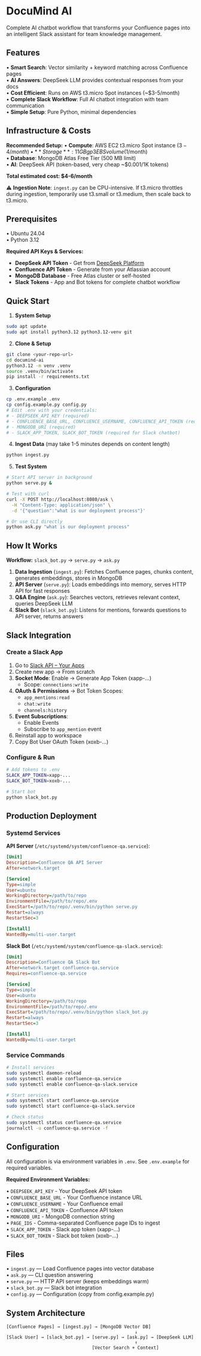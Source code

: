 # DocuMind AI

Complete AI chatbot workflow that transforms your Confluence pages into an intelligent Slack assistant for team knowledge management.

## Features

• **Smart Search**: Vector similarity + keyword matching across Confluence pages  
• **AI Answers**: DeepSeek LLM provides contextual responses from your docs  
• **Cost Efficient**: Runs on AWS t3.micro Spot instances (~$3-5/month)  
• **Complete Slack Workflow**: Full AI chatbot integration with team communication  
• **Simple Setup**: Pure Python, minimal dependencies  

## Infrastructure & Costs

**Recommended Setup:**
• **Compute**: AWS EC2 t3.micro Spot instance ($3-4/month)  
• **Storage**: 11 GB gp3 EBS volume ($1/month)  
• **Database**: MongoDB Atlas Free Tier (500 MB limit)  
• **AI**: DeepSeek API (token-based, very cheap ~$0.001/1K tokens)  

**Total estimated cost: $4-6/month**

⚠️ **Ingestion Note**: `ingest.py` can be CPU-intensive. If t3.micro throttles during ingestion, temporarily use t3.small or t3.medium, then scale back to t3.micro.  

## Prerequisites

• Ubuntu 24.04  
• Python 3.12  

**Required API Keys & Services:**
- **DeepSeek API Token** - Get from [DeepSeek Platform](https://platform.deepseek.com/)
- **Confluence API Token** - Generate from your Atlassian account  
- **MongoDB Database** - Free Atlas cluster or self-hosted
- **Slack Tokens** - App and Bot tokens for complete chatbot workflow  

## Quick Start

1. **System Setup**
```bash
sudo apt update
sudo apt install python3.12 python3.12-venv git
```

2. **Clone & Setup**
```bash
git clone <your-repo-url>
cd documind-ai
python3.12 -m venv .venv
source .venv/bin/activate
pip install -r requirements.txt
```

3. **Configuration**
```bash
cp .env.example .env
cp config.example.py config.py
# Edit .env with your credentials:
# - DEEPSEEK_API_KEY (required)
# - CONFLUENCE_BASE_URL, CONFLUENCE_USERNAME, CONFLUENCE_API_TOKEN (required)
# - MONGODB_URI (required) 
# - SLACK_APP_TOKEN, SLACK_BOT_TOKEN (required for Slack chatbot)
```

4. **Ingest Data** (may take 1-5 minutes depends on content length)
```bash
python ingest.py
```

5. **Test System**
```bash
# Start API server in background
python serve.py &

# Test with curl
curl -X POST http://localhost:8080/ask \
  -H "Content-Type: application/json" \
  -d '{"question":"what is our deployment process"}'

# Or use CLI directly  
python ask.py "what is our deployment process"
```

## How It Works

**Workflow:** `slack_bot.py` → `serve.py` → `ask.py`

1. **Data Ingestion** (`ingest.py`): Fetches Confluence pages, chunks content, generates embeddings, stores in MongoDB
2. **API Server** (`serve.py`): Loads embeddings into memory, serves HTTP API for fast responses  
3. **Q&A Engine** (`ask.py`): Searches vectors, retrieves relevant context, queries DeepSeek LLM
4. **Slack Bot** (`slack_bot.py`): Listens for mentions, forwards questions to API server, returns answers

## Slack Integration

### Create a Slack App

1. Go to [Slack API – Your Apps](https://api.slack.com/apps)
2. Create new app → From scratch  
3. **Socket Mode**: Enable → Generate App Token (xapp-...)
   - Scope: `connections:write`
4. **OAuth & Permissions** → Bot Token Scopes:
   - `app_mentions:read`
   - `chat:write`
   - `channels:history`
5. **Event Subscriptions**:
   - Enable Events
   - Subscribe to `app_mention` event
6. Reinstall app to workspace
7. Copy Bot User OAuth Token (xoxb-...)

### Configure & Run
```bash
# Add tokens to .env
SLACK_APP_TOKEN=xapp-...
SLACK_BOT_TOKEN=xoxb-...

# Start bot
python slack_bot.py
```

## Production Deployment

### Systemd Services

**API Server** (`/etc/systemd/system/confluence-qa.service`):
```ini
[Unit]
Description=Confluence QA API Server
After=network.target

[Service]
Type=simple
User=ubuntu
WorkingDirectory=/path/to/repo
EnvironmentFile=/path/to/repo/.env
ExecStart=/path/to/repo/.venv/bin/python serve.py
Restart=always
RestartSec=3

[Install]
WantedBy=multi-user.target
```

**Slack Bot** (`/etc/systemd/system/confluence-qa-slack.service`):
```ini
[Unit]
Description=Confluence QA Slack Bot
After=network.target confluence-qa.service
Requires=confluence-qa.service

[Service]
Type=simple
User=ubuntu
WorkingDirectory=/path/to/repo
EnvironmentFile=/path/to/repo/.env
ExecStart=/path/to/repo/.venv/bin/python slack_bot.py
Restart=always
RestartSec=3

[Install]
WantedBy=multi-user.target
```

### Service Commands
```bash
# Install services
sudo systemctl daemon-reload
sudo systemctl enable confluence-qa.service
sudo systemctl enable confluence-qa-slack.service

# Start services
sudo systemctl start confluence-qa.service
sudo systemctl start confluence-qa-slack.service

# Check status
sudo systemctl status confluence-qa.service
journalctl -u confluence-qa.service -f
```

## Configuration

All configuration is via environment variables in `.env`. See `.env.example` for required variables.

**Required Environment Variables:**

• `DEEPSEEK_API_KEY` - Your DeepSeek API token  
• `CONFLUENCE_BASE_URL` - Your Confluence instance URL  
• `CONFLUENCE_USERNAME` - Your Confluence email  
• `CONFLUENCE_API_TOKEN` - Confluence API token  
• `MONGODB_URI` - MongoDB connection string  
• `PAGE_IDS` - Comma-separated Confluence page IDs to ingest  
• `SLACK_APP_TOKEN` - Slack app token (xapp-...)  
• `SLACK_BOT_TOKEN` - Slack bot token (xoxb-...)

## Files

• `ingest.py` — Load Confluence pages into vector database  
• `ask.py` — CLI question answering  
• `serve.py` — HTTP API server (keeps embeddings warm)  
• `slack_bot.py` — Slack bot integration  
• `config.py` — Configuration (copy from config.example.py)  

## System Architecture
```
[Confluence Pages] → [ingest.py] → [MongoDB Vector DB]
                                                ↓
[Slack User] → [slack_bot.py] → [serve.py] → [ask.py] → [DeepSeek LLM]
                                                ↑
                                [Vector Search + Context]
```

